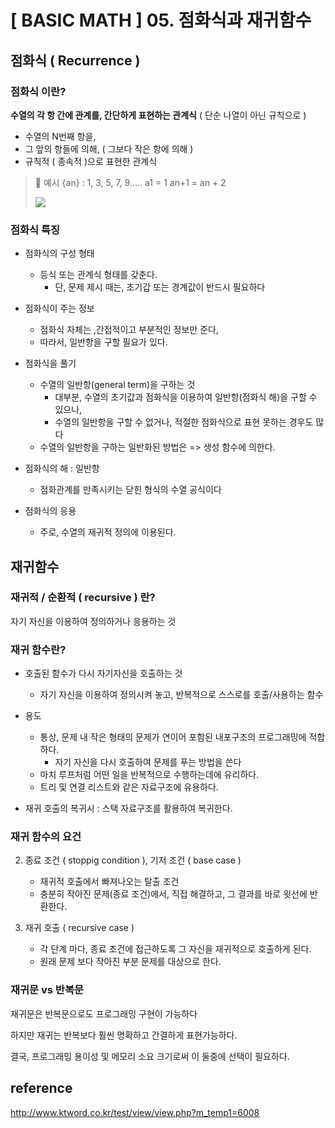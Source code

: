 # \[ BASIC MATH \] 05. 점화식과 재귀함수
## 점화식 ( Recurrence )

### 점화식 이란?

**수열의 각 항 간에 관계를, 간단하게 표현하는 관계식** ( 단순 나열이 아닌 규칙으로 )

- 수열의 N번째 항을,
- 그 앞의 항들에 의해,  ( 그보다 작은 항에 의해 )
- 규칙적 ( 종속적 )으로 표현한 관계식
 

>📒 예시
>{an} : 1, 3, 5, 7, 9.....
>a1 = 1
>an+1 = an + 2
>
>![](https://i.imgur.com/pEbKCzd.png)

### 점화식 특징
- 점화식의 구성 형태
	- 등식 또는 관계식 형태를 갖춘다.
		- 단, 문제 제시 때는, 초기갑 또는 경계값이 반드시 필요하다

- 점화식이 주는 정보
	- 점화식 자체는 ,간접적이고 부분적인 정보만 준다,
	- 따라서, 일반항을 구할 필요가 있다.
	  
- 점화식을 풀기
	- 수열의 일반항(general term)을 구하는 것
		- 대부분, 수열의 초기값과 점화식을 이용하여 일반항(점화식 해)을 구할 수 있으나,
		- 수열의 일반항을 구할 수 없거나, 적절한 점화식으로 표현 못하는 경우도 많다
	- 수열의 일반항을 구하는 일반화된 방법은 => 생성 함수에 의한다.
	  
- 점화식의 해 : 일반항
	- 점화관계를 만족시키는 닫힌 형식의 수열 공식이다
	  
- 점화식의 응용
	- 주로, 수열의 재귀적 정의에 이용된다.




## 재귀함수 
### 재귀적 / 순환적 ( recursive ) 란?
자기 자신을 이용하여 정의하거나 응용하는 것

### 재귀 함수란?
- 호출된 함수가 다시 자기자신을 호출하는 것
	- 자기 자신을 이용하여 정의시켜 놓고, 반복적으로 스스로를 호출/사용하는 함수

- 용도
	- 통상, 문제 내 작은 형태의 문제가 연이어 포함된 내포구조의 프로그래밍에 적합하다.
		- 자기 자신을 다시 호출하여 문제를 푸는 방법을 쓴다
	- 마치 루프처럼 어떤 일을 반복적으로 수행하는데에 유리하다.
	- 트리 및 연결 리스트와 같은 자료구조에 유용하다.
	  
- 재귀 호출의 복귀시 : 스택 자료구조를 활용하여 복귀한다.

### 재귀 함수의 요건
2. 종료 조건 ( stoppig condition ), 기저 조건 ( base case )
	- 재귀적 호출에서 빠져나오는 탈출 조건
	- 충분히 작아진 문제(종료 조건)에서, 직접 해결하고, 그 결과를 바로 윗선에 반환한다.
	  
1.  재귀 호출 ( recursive case )
	- 각 단계 마다, 종료 조건에 접근하도록 그 자신을 재귀적으로 호출하게 된다.
	- 원래 문제 보다 작아진 부분 문제를 대상으로 한다.

### 재귀문 vs 반복문
재귀문은 반복문으로도 프로그래밍 구현이 가능하다

하지만 재귀는 반복보다 훨씬 명확하고 간결하게 표현가능하다.

결국, 프로그래밍 용이성 및 메모리 소요 크기로써 이 둘중에 선택이 필요하다.
  
## reference
http://www.ktword.co.kr/test/view/view.php?m_temp1=6008
